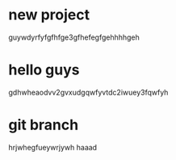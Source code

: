 # new project
guywdyrfyfgfhfge3gfhefegfgehhhhgeh

# hello guys
gdhwheaodvv2gvxudgqwfyvtdc2iwuey3fqwfyh

# git branch
hrjwhegfueywrjywh
haaad